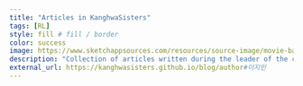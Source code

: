 ```yaml
---
title: "Articles in KanghwaSisters"
tags: [RL]
style: fill # fill / border  
color: success
image: https://www.sketchappsources.com/resources/source-image/movie-badges-jurajjurik.png
description: "Collection of articles written during the leader of the club. These are mostly presentations on basic RL written in Korean.<br>-<br>창단 후 2년 동안 활동하며 작성한 글을 모았다. 대부분 기초 강화학습에 대한 발표 자료다. "
external_url: https://kanghwasisters.github.io/blog/author#이지민  
---
```

